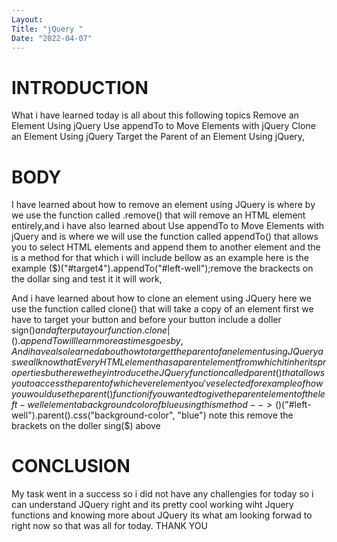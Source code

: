 ```yaml
---
Layout:
Title: "jQuery "
Date: "2022-04-07"
---
```


# INTRODUCTION
What i have learned today is all about this following topics Remove an Element Using jQuery
Use appendTo to Move Elements with jQuery
Clone an Element Using jQuery
Target the Parent of an Element Using jQuery,
# BODY

I have learned about how to remove an element  using JQuery is where by we use the function called .remove() that will remove an HTML element entirely,and i have also learned about Use appendTo to Move Elements with jQuery and is where we will use the function called appendTo() that allows you to select HTML elements and append them to another element and the is a method for that which i will include bellow as an example here is the example 
($)("#target4").appendTo("#left-well");remove the brackects on the dollar sing
and test it it will work,

And i have learned about how to clone an element using JQuery here we use the function called clone() that will take a copy of an element first we have to target your button and before your button include a doller sign($) and after put a your function .clone|().appendTo will learn more as times goes by, And i have also learned about how to target the parent of an  element using JQuery as we all know that Every HTML element has a parent element from which it inherits properties  but here we they introduce the JQuery function called parent() that allows you to access the parent of whichever element you've selected for example of how you would use the parent() function if you wanted to give the parent element of the left-well element a background color of blue using this method -->($)("#left-well").parent().css("background-color", "blue") note this remove the brackets on the doller sing($) above

# CONCLUSION

My task went in a success so i did not have any challengies for today so i can understand JQuery right and its pretty cool working wiht Jquery functions and knowing more about JQuery its what am looking forwad to right now so that was all for today. THANK YOU